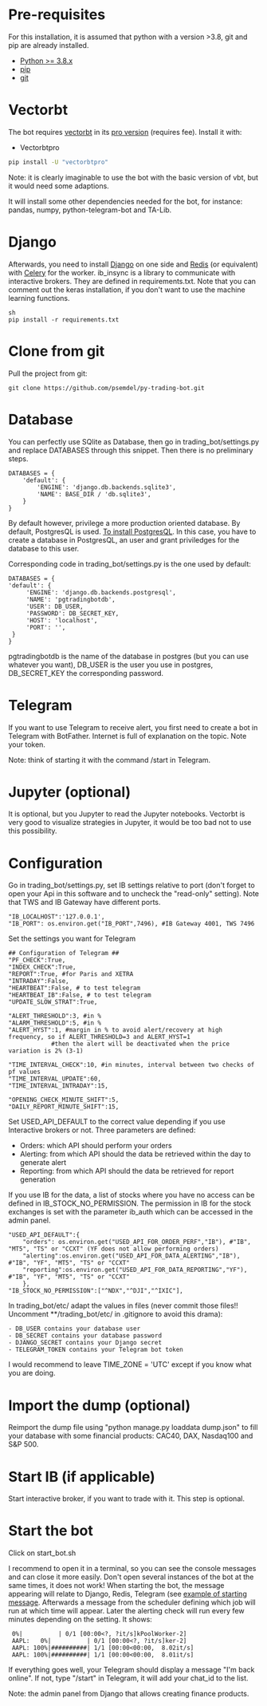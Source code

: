 # Pre-requisites
For this installation, it is assumed that python with a version >3.8, git and pip are already installed.

* [Python >= 3.8.x](http://docs.python-guide.org/en/latest/starting/installation/)
* [pip](https://pip.pypa.io/en/stable/installing/)
* [git](https://git-scm.com/book/en/v2/Getting-Started-Installing-Git)

# Vectorbt
The bot requires [vectorbt](https://vectorbt.dev/) in its [pro version](https://vectorbt.pro/) (requires fee). Install it with:

- Vectorbtpro

```sh
pip install -U "vectorbtpro"
```

Note: it is clearly imaginable to use the bot with the basic version of vbt, but it would need some adaptions.

It will install some other dependencies needed for the bot, for instance: pandas, numpy, python-telegram-bot and TA-Lib. 

# Django
Afterwards, you need to install [Django](https://www.djangoproject.com/) on one side and [Redis](https://redis.io/) (or equivalent) with [Celery](https://docs.celeryq.dev/en/stable/getting-started/introduction.html) for the worker. ib_insync is a library to communicate with interactive brokers. They are defined in requirements.txt. Note that you can comment out the keras installation, if you don't want to use the machine learning functions.

    sh
    pip install -r requirements.txt

# Clone from git
Pull the project from git:

    git clone https://github.com/psemdel/py-trading-bot.git

# Database
You can perfectly use SQlite as Database, then go in trading_bot/settings.py and replace DATABASES through this snippet. Then there is no preliminary steps.

    DATABASES = {
        'default': {
            'ENGINE': 'django.db.backends.sqlite3',
            'NAME': BASE_DIR / 'db.sqlite3',
        }
    }

By default however, privilege a more production oriented database. By default, PostgresQL is used. [To install PostgresQL](https://www.postgresql.org/download/). In this case, you have to create a database in PostgresQL, an user and grant priviledges for the database to this user. 

Corresponding code in trading_bot/settings.py is the one used by default:

    DATABASES = {
    'default': {
         'ENGINE': 'django.db.backends.postgresql',
         'NAME': 'pgtradingbotdb',
         'USER': DB_USER,
         'PASSWORD': DB_SECRET_KEY,
         'HOST': 'localhost',
         'PORT': '',
     }
    }
    
pgtradingbotdb is the name of the database in postgres (but you can use whatever you want), DB_USER is the user you use in postgres, DB_SECRET_KEY the corresponding password. 

# Telegram
If you want to use Telegram to receive alert, you first need to create a bot in Telegram with BotFather. Internet is full of explanation on the topic. Note your token.

Note: think of starting it with the command /start in Telegram.

# Jupyter (optional)
It is optional, but you Jupyter to read the Jupyter notebooks. Vectorbt is very good to visualize strategies in Jupyter, it would be too bad not to use this possibility.

# Configuration
Go in trading_bot/settings.py, set IB settings relative to port (don't forget to open your Api in this software and to uncheck the "read-only" setting). Note that TWS and IB Gateway have different ports.

    "IB_LOCALHOST":'127.0.0.1',
    "IB_PORT": os.environ.get("IB_PORT",7496), #IB Gateway 4001, TWS 7496
    
Set the settings you want for Telegram

    ## Configuration of Telegram ##
    "PF_CHECK":True,
    "INDEX_CHECK":True,
    "REPORT":True, #for Paris and XETRA
    "INTRADAY":False,
    "HEARTBEAT":False, # to test telegram
    "HEARTBEAT_IB":False, # to test telegram
    "UPDATE_SLOW_STRAT":True, 

    "ALERT_THRESHOLD":3, #in %
    "ALARM_THRESHOLD":5, #in %
    "ALERT_HYST":1, #margin in % to avoid alert/recovery at high frequency, so if ALERT_THRESHOLD=3 and ALERT_HYST=1
                #then the alert will be deactivated when the price variation is 2% (3-1)

    "TIME_INTERVAL_CHECK":10, #in minutes, interval between two checks of pf values
    "TIME_INTERVAL_UPDATE":60,
    "TIME_INTERVAL_INTRADAY":15,

    "OPENING_CHECK_MINUTE_SHIFT":5,
    "DAILY_REPORT_MINUTE_SHIFT":15,    

Set USED_API_DEFAULT to the correct value depending if you use Interactive brokers or not. Three parameters are defined: 

- Orders: which API should perform your orders
- Alerting: from which API should the data be retrieved within the day to generate alert
- Reporting: from which API should the data be retrieved for report generation

If you use IB for the data, a list of stocks where you have no access can be defined in IB_STOCK_NO_PERMISSION. The permission in IB for the stock exchanges is set with the parameter ib_auth which can be accessed in the admin panel. 

    "USED_API_DEFAULT":{
        "orders": os.environ.get("USED_API_FOR_ORDER_PERF","IB"), #"IB", "MT5", "TS" or "CCXT" (YF does not allow performing orders)
        "alerting":os.environ.get("USED_API_FOR_DATA_ALERTING","IB"), #"IB", "YF", "MT5", "TS" or "CCXT"
        "reporting":os.environ.get("USED_API_FOR_DATA_REPORTING","YF"), #"IB", "YF", "MT5", "TS" or "CCXT"
        },
    "IB_STOCK_NO_PERMISSION":["^NDX","^DJI","^IXIC"],    

In trading_bot/etc/ adapt the values in files (never commit those files!! Uncomment **/trading_bot/etc/ in .gitignore to avoid this drama):

    - DB_USER contains your database user
    - DB_SECRET contains your database password
    - DJANGO_SECRET contains your Django secret
    - TELEGRAM_TOKEN contains your Telegram bot token
    
I would recommend to leave TIME_ZONE = 'UTC' except if you know what you are doing. 

# Import the dump (optional)
Reimport the dump file using "python manage.py loaddata dump.json" to fill your database with some financial products: CAC40, DAX, Nasdaq100 and S&P 500.

# Start IB (if applicable)
Start interactive broker, if you want to trade with it. This step is optional.

# Start the bot
Click on start_bot.sh

I recommend to open it in a terminal, so you can see the console messages and can close it more easily. Don't open several instances of the bot at the same times, it does not work!
When starting the bot, the message appearing will relate to Django, Redis, Telegram (see [example of starting message](https://github.com/psemdel/py-trading-bot/blob/main/docs/appendix/start_messages.txt). Afterwards a message from the scheduler defining which job will run at which time will appear. Later the alerting check will run every few minutes depending on the setting. It shows:

     0%|          | 0/1 [00:00<?, ?it/s]kPoolWorker-2] 
     AAPL:   0%|          | 0/1 [00:00<?, ?it/s]ker-2] 
     AAPL: 100%|##########| 1/1 [00:00<00:00,  8.02it/s]
     AAPL: 100%|##########| 1/1 [00:00<00:00,  8.01it/s]
     
If everything goes well, your Telegram should display a message "I'm back online". If not, type "/start" in Telegram, it will add your chat_id to the list.

Note: the admin panel from Django that allows creating finance products.












